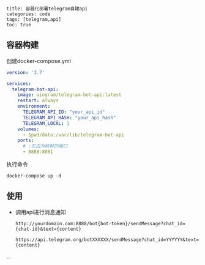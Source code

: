 ```
title: 容器化部署telegram自建api
categories: code
tags: [telegram,api]
toc: true
```

## 容器构建

创建docker-compose.yml

```yaml
version: '3.7'

services:
  telegram-bot-api:
    image: aiogram/telegram-bot-api:latest
    restart: always
    environment:
      TELEGRAM_API_ID: "your_api_id"
      TELEGRAM_API_HASH: "your_api_hash"
      TELEGRAM_LOCAL: 1
    volumes:
      - $pwd/data:/var/lib/telegram-bot-api
    ports:
      # :左边为映射的端口
      - 8888:8081
```

执行命令

```shell
docker-compose up -d
```



## 使用

- 调用api进行消息通知

  ```
  http://yourdomain.com:8888/bot{bot-token}/sendMessage?chat_id={chat-id}&text={content}
  
  https://api.telegram.org/botXXXXXX/sendMessage?chat_id=YYYYYY&text={content}
  ```

...
